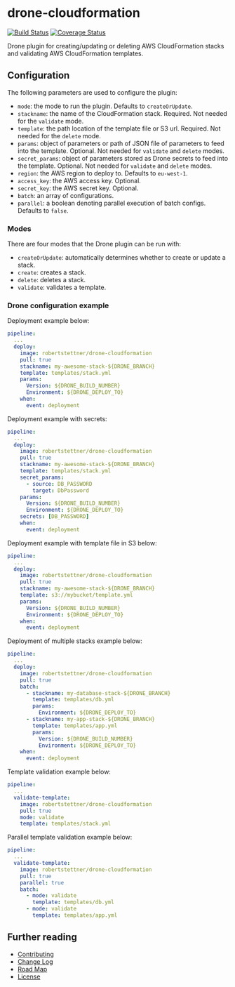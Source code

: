 # drone-cloudformation
[![Build Status](https://travis-ci.org/robertstettner/drone-cloudformation.svg?branch=master)](https://travis-ci.org/robertstettner/drone-cloudformation)
[![Coverage Status](https://coveralls.io/repos/github/robertstettner/drone-cloudformation/badge.svg?branch=master)](https://coveralls.io/github/robertstettner/drone-cloudformation?branch=master)

Drone plugin for creating/updating or deleting AWS CloudFormation stacks
and validating AWS CloudFormation templates.

## Configuration

The following parameters are used to configure the plugin:

- `mode`: the mode to run the plugin. Defaults to `createOrUpdate`.
- `stackname`: the name of the CloudFormation stack. Required.
  Not needed for the `validate` mode.
- `template`: the path location of the template file or S3 url. Required.
  Not needed for the `delete` mode.
- `params`: object of parameters or path of JSON file of parameters to feed into the template. Optional.
  Not needed for `validate` and `delete` modes.
- `secret_params`: object of parameters stored as Drone secrets to feed
  into the template. Optional.
  Not needed for `validate` and `delete` modes.
- `region`: the AWS region to deploy to. Defaults to `eu-west-1`.
- `access_key`: the AWS access key. Optional.
- `secret_key`: the AWS secret key. Optional.
- `batch`: an array of configurations.
- `parallel`: a boolean denoting parallel execution of batch configs.
  Defaults to `false`.

### Modes

There are four modes that the Drone plugin can be run with:

- `createOrUpdate`: automatically determines whether to create or update a stack.
- `create`: creates a stack.
- `delete`: deletes a stack.
- `validate`: validates a template.

### Drone configuration example

Deployment example below:
```yaml
pipeline:
  ...
  deploy:
    image: robertstettner/drone-cloudformation
    pull: true
    stackname: my-awesome-stack-${DRONE_BRANCH}
    template: templates/stack.yml
    params:
      Version: ${DRONE_BUILD_NUMBER}
      Environment: ${DRONE_DEPLOY_TO}
    when:
      event: deployment
```

Deployment example with secrets:
```yaml
pipeline:
  ...
  deploy:
    image: robertstettner/drone-cloudformation
    pull: true
    stackname: my-awesome-stack-${DRONE_BRANCH}
    template: templates/stack.yml
    secret_params:
      - source: DB_PASSWORD
        target: DbPassword
    params:
      Version: ${DRONE_BUILD_NUMBER}
      Environment: ${DRONE_DEPLOY_TO}
    secrets: [DB_PASSWORD]
    when:
      event: deployment
```

Deployment example with template file in S3 below:
```yaml
pipeline:
  ...
  deploy:
    image: robertstettner/drone-cloudformation
    pull: true
    stackname: my-awesome-stack-${DRONE_BRANCH}
    template: s3://mybucket/template.yml
    params:
      Version: ${DRONE_BUILD_NUMBER}
      Environment: ${DRONE_DEPLOY_TO}
    when:
      event: deployment
```

Deployment of multiple stacks example below:
```yaml
pipeline:
  ...
  deploy:
    image: robertstettner/drone-cloudformation
    pull: true
    batch:
      - stackname: my-database-stack-${DRONE_BRANCH}
        template: templates/db.yml
        params:
          Environment: ${DRONE_DEPLOY_TO}
      - stackname: my-app-stack-${DRONE_BRANCH}
        template: templates/app.yml
        params:
          Version: ${DRONE_BUILD_NUMBER}
          Environment: ${DRONE_DEPLOY_TO}
    when:
      event: deployment
```

Template validation example below:
```yaml
pipeline:
  ...
  validate-template:
    image: robertstettner/drone-cloudformation
    pull: true
    mode: validate
    template: templates/stack.yml
```

Parallel template validation example below:
```yaml
pipeline:
  ...
  validate-template:
    image: robertstettner/drone-cloudformation
    pull: true
    parallel: true
    batch:
      - mode: validate
        template: templates/db.yml
      - mode: validate
        template: templates/app.yml
```

## Further reading

* [Contributing](CONTRIBUTING.md)
* [Change Log](CHANGELOG.md)
* [Road Map](ROADMAP.md)
* [License](LICENSE.txt)